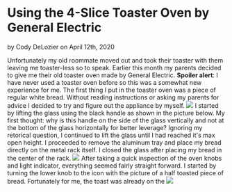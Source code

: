 # Using the 4-Slice Toaster Oven by General Electric 
by Cody DeLozier on April 12th, 2020

Unfortunately my old roommate moved out and took their toaster with them leaving me toaster-less so to speak. Earlier this month my parents decided to give me their old toaster oven made by General Electric. **Spoiler alert**: I have never used a toaster oven before so this was a somewhat new experience for me. The first thing I put in the toaster oven was a piece of regular white bread. Without reading instructions or asking my parents for advice I decided to try and figure out the appliance by myself. 
![](Toaster2.jpg)
I started by lifting the glass using the black handle as shown in the picture below. My first thought: why is this handle on the side of the glass vertically and not at the bottom of the glass horizontally for better leverage? Ignoring my retorical question, I continued to lift the glass until I had reached it's max open height. I proceeded to remove the aluminum tray and place my bread directly on the metal rack itself. I closed the glass after placing my bread in the center of the rack.
![](Toaster3.jpg)
After taking a quick inspection of the oven knobs and light indicator, everything seemed fairly straight forward. I started by turning the lower knob to the icon with the picture of a half toasted piece of bread. Fortunately for me, the toast was already on the 
![](Toaster1.jpg)

